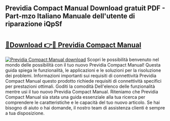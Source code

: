 ## Previdia Compact Manual Download gratuit PDF - Part-mzo Italiano Manuale dell'utente di riparazione iQpSf

# <h2><a href="http://dfge020.blite.top/?on=Previdia+Compact+Manual">🔗Download 👉🔴 Previdia Compact Manual</a></h2>

[![Previdia Compact Manual download](https://i.imgur.com/lujVjoI.png)](http://dfge020.blite.top/?on=Previdia+Compact+Manual)
Scopri le possibilità benvenuto nel mondo delle possibilità con il tuo nuovo Previdia Compact Manual! Questa guida spiega le funzionalità, le applicazioni e le soluzioni per la risoluzione dei problemi. Informazioni importanti sui requisiti di connettività Previdia Compact Manual questo prodotto richiede requisiti di connettività specifici per prestazioni ottimali. Goditi la comodità Dell'elenco delle funzionalità mentre usi il tuo nuovo Previdia Compact Manual. Riteniamo che Previdia Compact Manual sia stata una guida essenziale alla tua ricerca per comprendere le caratteristiche e le capacità del tuo nuovo articolo. Se hai bisogno di aiuto o hai domande, il nostro team di assistenza clienti è sempre a tua disposizione.
